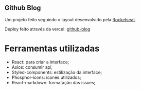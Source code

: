 ## Github Blog
Um projeto feito seguindo o layout desenvolvido pela [Rocketseat](https://rocketseat.com).

Deploy feito através da vercel: [github-blog](https://github-blog-omega.vercel.app)

# Ferramentas utilizadas
- React: para criar a interface;
- Axios: consumir api;
- Styled-components: estilização da interface;
- Phosphor-icons: ícones utilizados;
- React-markdown: formatação das issues;
